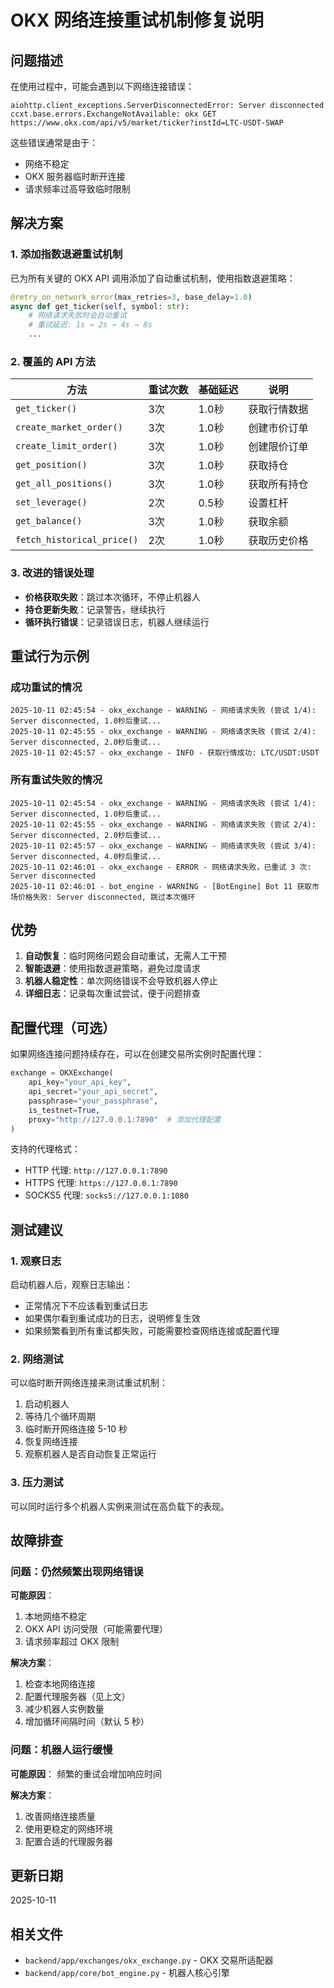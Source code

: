 # OKX 网络连接重试机制修复说明

## 问题描述

在使用过程中，可能会遇到以下网络连接错误：

```
aiohttp.client_exceptions.ServerDisconnectedError: Server disconnected
ccxt.base.errors.ExchangeNotAvailable: okx GET https://www.okx.com/api/v5/market/ticker?instId=LTC-USDT-SWAP
```

这些错误通常是由于：
- 网络不稳定
- OKX 服务器临时断开连接
- 请求频率过高导致临时限制

## 解决方案

### 1. 添加指数退避重试机制

已为所有关键的 OKX API 调用添加了自动重试机制，使用指数退避策略：

```python
@retry_on_network_error(max_retries=3, base_delay=1.0)
async def get_ticker(self, symbol: str):
    # 网络请求失败时会自动重试
    # 重试延迟: 1s → 2s → 4s → 8s
    ...
```

### 2. 覆盖的 API 方法

| 方法 | 重试次数 | 基础延迟 | 说明 |
|------|---------|---------|------|
| `get_ticker()` | 3次 | 1.0秒 | 获取行情数据 |
| `create_market_order()` | 3次 | 1.0秒 | 创建市价订单 |
| `create_limit_order()` | 3次 | 1.0秒 | 创建限价订单 |
| `get_position()` | 3次 | 1.0秒 | 获取持仓 |
| `get_all_positions()` | 3次 | 1.0秒 | 获取所有持仓 |
| `set_leverage()` | 2次 | 0.5秒 | 设置杠杆 |
| `get_balance()` | 3次 | 1.0秒 | 获取余额 |
| `fetch_historical_price()` | 2次 | 1.0秒 | 获取历史价格 |

### 3. 改进的错误处理

- **价格获取失败**：跳过本次循环，不停止机器人
- **持仓更新失败**：记录警告，继续执行
- **循环执行错误**：记录错误日志，机器人继续运行

## 重试行为示例

### 成功重试的情况

```
2025-10-11 02:45:54 - okx_exchange - WARNING - 网络请求失败 (尝试 1/4): Server disconnected, 1.0秒后重试...
2025-10-11 02:45:55 - okx_exchange - WARNING - 网络请求失败 (尝试 2/4): Server disconnected, 2.0秒后重试...
2025-10-11 02:45:57 - okx_exchange - INFO - 获取行情成功: LTC/USDT:USDT
```

### 所有重试失败的情况

```
2025-10-11 02:45:54 - okx_exchange - WARNING - 网络请求失败 (尝试 1/4): Server disconnected, 1.0秒后重试...
2025-10-11 02:45:55 - okx_exchange - WARNING - 网络请求失败 (尝试 2/4): Server disconnected, 2.0秒后重试...
2025-10-11 02:45:57 - okx_exchange - WARNING - 网络请求失败 (尝试 3/4): Server disconnected, 4.0秒后重试...
2025-10-11 02:46:01 - okx_exchange - ERROR - 网络请求失败，已重试 3 次: Server disconnected
2025-10-11 02:46:01 - bot_engine - WARNING - [BotEngine] Bot 11 获取市场价格失败: Server disconnected, 跳过本次循环
```

## 优势

1. **自动恢复**：临时网络问题会自动重试，无需人工干预
2. **智能退避**：使用指数退避策略，避免过度请求
3. **机器人稳定性**：单次网络错误不会导致机器人停止
4. **详细日志**：记录每次重试尝试，便于问题排查

## 配置代理（可选）

如果网络连接问题持续存在，可以在创建交易所实例时配置代理：

```python
exchange = OKXExchange(
    api_key="your_api_key",
    api_secret="your_api_secret",
    passphrase="your_passphrase",
    is_testnet=True,
    proxy="http://127.0.0.1:7890"  # 添加代理配置
)
```

支持的代理格式：
- HTTP 代理: `http://127.0.0.1:7890`
- HTTPS 代理: `https://127.0.0.1:7890`
- SOCKS5 代理: `socks5://127.0.0.1:1080`

## 测试建议

### 1. 观察日志

启动机器人后，观察日志输出：
- 正常情况下不应该看到重试日志
- 如果偶尔看到重试成功的日志，说明修复生效
- 如果频繁看到所有重试都失败，可能需要检查网络连接或配置代理

### 2. 网络测试

可以临时断开网络连接来测试重试机制：
1. 启动机器人
2. 等待几个循环周期
3. 临时断开网络连接 5-10 秒
4. 恢复网络连接
5. 观察机器人是否自动恢复正常运行

### 3. 压力测试

可以同时运行多个机器人实例来测试在高负载下的表现。

## 故障排查

### 问题：仍然频繁出现网络错误

**可能原因**：
1. 本地网络不稳定
2. OKX API 访问受限（可能需要代理）
3. 请求频率超过 OKX 限制

**解决方案**：
1. 检查本地网络连接
2. 配置代理服务器（见上文）
3. 减少机器人实例数量
4. 增加循环间隔时间（默认 5 秒）

### 问题：机器人运行缓慢

**可能原因**：
频繁的重试会增加响应时间

**解决方案**：
1. 改善网络连接质量
2. 使用更稳定的网络环境
3. 配置合适的代理服务器

## 更新日期

2025-10-11

## 相关文件

- `backend/app/exchanges/okx_exchange.py` - OKX 交易所适配器
- `backend/app/core/bot_engine.py` - 机器人核心引擎
